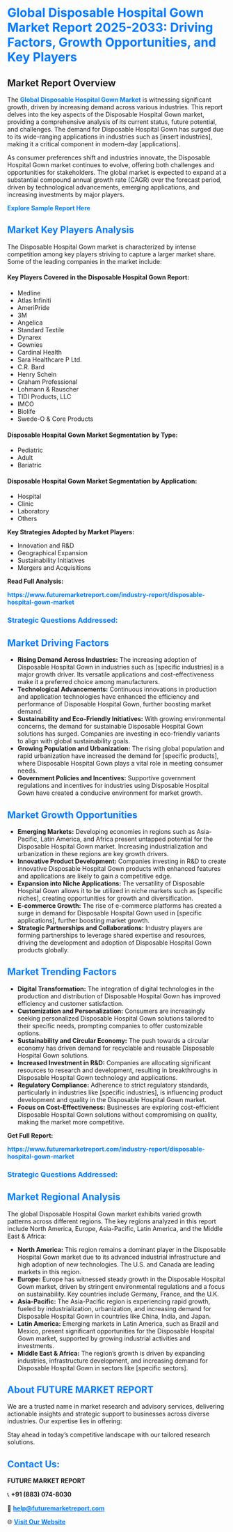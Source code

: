 <h1 style="color: #007BFF;">Global Disposable Hospital Gown Market Report 2025-2033: Driving Factors, Growth Opportunities, and Key Players</h1>

<section id="overview">
<h2>Market Report Overview</h2>
<p>The <a href="https://www.futuremarketreport.com/industry-report/disposable-hospital-gown-market" style="color: #007BFF; text-decoration: none;"><strong>Global Disposable Hospital Gown Market</strong></a> is witnessing significant growth, driven by increasing demand across various industries. This report delves into the key aspects of the Disposable Hospital Gown market, providing a comprehensive analysis of its current status, future potential, and challenges. The demand for Disposable Hospital Gown has surged due to its wide-ranging applications in industries such as [insert industries], making it a critical component in modern-day [applications].</p>
<p>As consumer preferences shift and industries innovate, the Disposable Hospital Gown market continues to evolve, offering both challenges and opportunities for stakeholders. The global market is expected to expand at a substantial compound annual growth rate (CAGR) over the forecast period, driven by technological advancements, emerging applications, and increasing investments by major players.</p>
</section>

<section id="overview">
<p><a href="https://www.futuremarketreport.com/request-sample/reportId=77506" style="color: #007BFF; text-decoration: none;"><strong>Explore Sample Report Here</strong></a></p>
</section>

<section id="key-players">
<h2 style="color: #007BFF;">Market Key Players Analysis</h2>
<p>The Disposable Hospital Gown market is characterized by intense competition among key players striving to capture a larger market share. Some of the leading companies in the market include:</p>
<h4>Key Players Covered in the Disposable Hospital Gown Report:</h4>
<ul><li>Medline</li><li>Atlas Infiniti</li><li>AmeriPride</li><li>3M</li><li>Angelica</li><li>Standard Textile</li><li>Dynarex</li><li>Gownies</li><li>Cardinal Health</li><li>Sara Healthcare P Ltd.</li><li>C.R. Bard</li><li>Henry Schein</li><li>Graham Professional</li><li>Lohmann &amp; Rauscher</li><li>TIDI Products, LLC</li><li>IMCO</li><li>Biolife</li><li>Swede-O &amp; Core Products</li></ul>
<h4>Disposable Hospital Gown Market Segmentation by Type:</h4>
<ul><li>Pediatric</li><li>Adult</li><li>Bariatric</li></ul>

<h4>Disposable Hospital Gown Market Segmentation by Application:</h4>
<ul><li>Hospital</li><li>Clinic</li><li>Laboratory</li><li>Others</li></ul>
<p><strong>Key Strategies Adopted by Market Players:</strong></p>
<ul>
<li>Innovation and R&D</li>
<li>Geographical Expansion</li>
<li>Sustainability Initiatives</li>
<li>Mergers and Acquisitions</li>
</ul>
</section>

<section>
<p><strong>Read Full Analysis: </strong></p><a href="https://www.futuremarketreport.com/industry-report/disposable-hospital-gown-market" style="color: #007BFF; text-decoration: none;"><strong>https://www.futuremarketreport.com/industry-report/disposable-hospital-gown-market</strong></a>
<h3 style="color: #007BFF;">Strategic Questions Addressed:</h3>
</section>

<section id="driving-factors">
<h2 style="color: #007BFF;">Market Driving Factors</h2>
<ul>
<li><strong>Rising Demand Across Industries:</strong> The increasing adoption of Disposable Hospital Gown in industries such as [specific industries] is a major growth driver. Its versatile applications and cost-effectiveness make it a preferred choice among manufacturers.</li>
<li><strong>Technological Advancements:</strong> Continuous innovations in production and application technologies have enhanced the efficiency and performance of Disposable Hospital Gown, further boosting market demand.</li>
<li><strong>Sustainability and Eco-Friendly Initiatives:</strong> With growing environmental concerns, the demand for sustainable Disposable Hospital Gown solutions has surged. Companies are investing in eco-friendly variants to align with global sustainability goals.</li>
<li><strong>Growing Population and Urbanization:</strong> The rising global population and rapid urbanization have increased the demand for [specific products], where Disposable Hospital Gown plays a vital role in meeting consumer needs.</li>
<li><strong>Government Policies and Incentives:</strong> Supportive government regulations and incentives for industries using Disposable Hospital Gown have created a conducive environment for market growth.</li>
</ul>
</section>

<section id="growth-opportunities">
<h2 style="color: #007BFF;">Market Growth Opportunities</h2>
<ul>
<li><strong>Emerging Markets:</strong> Developing economies in regions such as Asia-Pacific, Latin America, and Africa present untapped potential for the Disposable Hospital Gown market. Increasing industrialization and urbanization in these regions are key growth drivers.</li>
<li><strong>Innovative Product Development:</strong> Companies investing in R&D to create innovative Disposable Hospital Gown products with enhanced features and applications are likely to gain a competitive edge.</li>
<li><strong>Expansion into Niche Applications:</strong> The versatility of Disposable Hospital Gown allows it to be utilized in niche markets such as [specific niches], creating opportunities for growth and diversification.</li>
<li><strong>E-commerce Growth:</strong> The rise of e-commerce platforms has created a surge in demand for Disposable Hospital Gown used in [specific applications], further boosting market growth.</li>
<li><strong>Strategic Partnerships and Collaborations:</strong> Industry players are forming partnerships to leverage shared expertise and resources, driving the development and adoption of Disposable Hospital Gown products globally.</li>
</ul>
</section>

<section id="trending-factors">
<h2 style="color: #007BFF;">Market Trending Factors</h2>
<ul>
<li><strong>Digital Transformation:</strong> The integration of digital technologies in the production and distribution of Disposable Hospital Gown has improved efficiency and customer satisfaction.</li>
<li><strong>Customization and Personalization:</strong> Consumers are increasingly seeking personalized Disposable Hospital Gown solutions tailored to their specific needs, prompting companies to offer customizable options.</li>
<li><strong>Sustainability and Circular Economy:</strong> The push towards a circular economy has driven demand for recyclable and reusable Disposable Hospital Gown solutions.</li>
<li><strong>Increased Investment in R&D:</strong> Companies are allocating significant resources to research and development, resulting in breakthroughs in Disposable Hospital Gown technology and applications.</li>
<li><strong>Regulatory Compliance:</strong> Adherence to strict regulatory standards, particularly in industries like [specific industries], is influencing product development and quality in the Disposable Hospital Gown market.</li>
<li><strong>Focus on Cost-Effectiveness:</strong> Businesses are exploring cost-efficient Disposable Hospital Gown solutions without compromising on quality, making the market more competitive.</li>
</ul>
</section>

<section>
<p><strong>Get Full Report: </strong></p><a href="https://www.futuremarketreport.com/industry-report/disposable-hospital-gown-market" style="color: #007BFF; text-decoration: none;"><strong>https://www.futuremarketreport.com/industry-report/disposable-hospital-gown-market</strong></a>
<h3 style="color: #007BFF;">Strategic Questions Addressed:</h3>
</section>


<section id="regional-analysis">
<h2 style="color: #007BFF;">Market Regional Analysis</h2>
<p>The global Disposable Hospital Gown market exhibits varied growth patterns across different regions. The key regions analyzed in this report include North America, Europe, Asia-Pacific, Latin America, and the Middle East & Africa:</p>
<ul>
<li><strong>North America:</strong> This region remains a dominant player in the Disposable Hospital Gown market due to its advanced industrial infrastructure and high adoption of new technologies. The U.S. and Canada are leading markets in this region.</li>
<li><strong>Europe:</strong> Europe has witnessed steady growth in the Disposable Hospital Gown market, driven by stringent environmental regulations and a focus on sustainability. Key countries include Germany, France, and the U.K.</li>
<li><strong>Asia-Pacific:</strong> The Asia-Pacific region is experiencing rapid growth, fueled by industrialization, urbanization, and increasing demand for Disposable Hospital Gown in countries like China, India, and Japan.</li>
<li><strong>Latin America:</strong> Emerging markets in Latin America, such as Brazil and Mexico, present significant opportunities for the Disposable Hospital Gown market, supported by growing industrial activities and investments.</li>
<li><strong>Middle East & Africa:</strong> The region’s growth is driven by expanding industries, infrastructure development, and increasing demand for Disposable Hospital Gown in sectors like [specific sectors].</li>
</ul>
</section>

<footer>
<h2 style="color: #007BFF;">About FUTURE MARKET REPORT</h2>
<p>We are a trusted name in market research and advisory services, delivering actionable insights and strategic support to businesses across diverse industries. Our expertise lies in offering:</p>

<p>Stay ahead in today’s competitive landscape with our tailored research solutions.</p>

<h2 style="color: #007BFF;">Contact Us:</h2>
<p><strong>FUTURE MARKET REPORT</strong></p>
<p>📞 <strong>+91 (883) 074-8030</strong></p>
<p>📧 <strong><a href="mailto:help@futuremarketreport.com" style="color: #007BFF;">help@futuremarketreport.com</a></strong></p>
<p>🌐 <strong><a href="https://www.futuremarketreport.com/" style="color: #007BFF;">Visit Our Website</a></strong></p>
</footer>